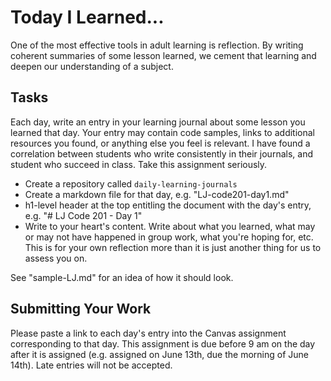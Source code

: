 # Today I Learned...

One of the most effective tools in adult learning is reflection. By writing coherent summaries of some lesson learned, we cement that learning and deepen our understanding of a subject.

## Tasks

Each day, write an entry in your learning journal about some lesson you learned that day. Your entry may contain code samples, links to additional resources you found, or anything else you feel is relevant. I have found a correlation between students who write consistently in their journals, and student who succeed in class. Take this assignment seriously.

- Create a repository called `daily-learning-journals`
- Create a markdown file for that day, e.g. "LJ-code201-day1.md"
- h1-level header at the top entitling the document with the day's entry, e.g. "# LJ Code 201 - Day 1"
- Write to your heart's content. Write about what you learned, what may or may not have happened in group work, what you're hoping for, etc. This is for your own reflection more than it is just another thing for us to assess you on.

See "sample-LJ.md" for an idea of how it should look.


## Submitting Your Work

Please paste a link to each day's entry into the Canvas assignment corresponding to that day. This assignment is due before 9 am on the day after it is assigned (e.g. assigned on June 13th, due the morning of June 14th). Late entries will not be accepted.
